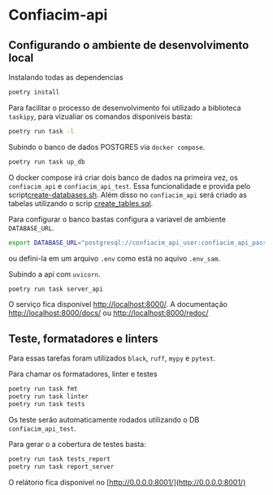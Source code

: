 # Confiacim-api

## Configurando o ambiente de desenvolvimento local

Instalando todas as dependencias

```bash
poetry install
```

Para facilitar o processo de desenvolvimento foi utilizado a biblioteca `taskipy`, para vizualiar os comandos disponiveis basta:

```bash
poetry run task -l
```

Subindo o banco de dados POSTGRES via `docker compose`.

```bash
poetry run task up_db
```

O docker compose irá criar dois banco de dados na primeira vez, os `confiacim_api` e `confiacim_api_test`. Essa funcionalidade e provida pelo script[create-databases.sh](./postgres/create-databases.sh). Além disso no `confiacim_api` será criado as tabelas utilizando o scrip [create_tables.sql](./postgres/create_tables.sql).

Para configurar o banco bastas configura a variavel de ambiente `DATABASE_URL`.

```bash
export DATABASE_URL="postgresql://confiacim_api_user:confiacim_api_password@localhost:5432/confiacim_api"
```

ou defini-la em um arquivo `.env` como está no aquivo `.env_sam`.

Subindo a api com `uvicorn`.

```bash
poetry run task server_api
```

O serviço fica disponivel [http://localhost:8000/](http://localhost:8000/). A documentação [http://localhost:8000/docs/](http://localhost:8000/docs/)
ou [http://localhost:8000/redoc/](http://localhost:8000/redoc/)

## Teste, formatadores e linters

Para essas tarefas foram utilizados `black`, `ruff`, `mypy` e `pytest`.

Para chamar os formatadores, linter e testes

```bash
poetry run task fmt
poetry run task linter
poetry run task tests
```

Os teste serão automaticamente rodados utilizando o DB `confiacim_api_test`.

Para gerar o a cobertura de testes basta:

```bash
poetry run task tests_report
poetry run task report_server
```

O relátorio fica disponivel no [http://0.0.0.0:8001/](http://0.0.0.0:8001/)
